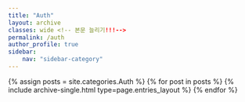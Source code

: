 ```yaml
---
title: "Auth"
layout: archive
classes: wide <!-- 본문 늘리기!!!-->
permalink: /auth
author_profile: true
sidebar:
    nav: "sidebar-category"
---
```



{% assign posts = site.categories.Auth %}
{% for post in posts %} {% include archive-single.html type=page.entries_layout %} {% endfor %}